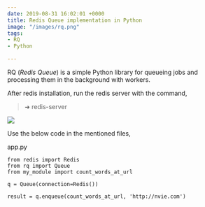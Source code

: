 ```yaml
---
date: 2019-08-31 16:02:01 +0000
title: Redis Queue implementation in Python
image: "/images/rq.png"
tags:
- RQ
- Python

---
```

RQ (_Redis Queue_) is a simple Python library for queueing jobs and processing them in the background with workers.

<!-- excerpt -->

After redis installation, run the redis server with the command,

> ➜  redis-server

![](/images/redis-server.png)

Use the below code in the mentioned files,

app.py

    from redis import Redis
    from rq import Queue
    from my_module import count_words_at_url
    
    q = Queue(connection=Redis())
    
    result = q.enqueue(count_words_at_url, 'http://nvie.com')